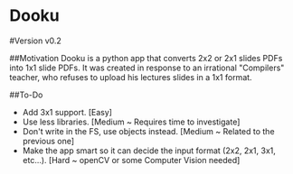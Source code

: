 
# Dooku

#Version
v0.2

##Motivation
Dooku is a python app that converts 2x2 or 2x1 slides PDFs into 1x1 slide PDFs.
It was created in response to an irrational "Compilers" teacher, who refuses to 
upload his lectures slides in a 1x1 format.

##To-Do
* Add 3x1 support. [Easy]
* Use less libraries. [Medium ~ Requires time to investigate]
* Don't write in the FS, use objects instead. [Medium ~ Related to the previous one]
* Make the app smart so it can decide the input format (2x2, 2x1, 3x1, etc...). [Hard ~ openCV or some Computer Vision needed]
